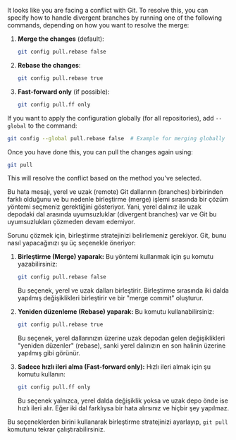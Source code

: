 It looks like you are facing a conflict with Git. To resolve this, you can specify how to handle divergent branches by running one of the following commands, depending on how you want to resolve the merge:

1. **Merge the changes** (default):
   ```bash
   git config pull.rebase false
   ```

2. **Rebase the changes**:
   ```bash
   git config pull.rebase true
   ```

3. **Fast-forward only** (if possible):
   ```bash
   git config pull.ff only
   ```

If you want to apply the configuration globally (for all repositories), add `--global` to the command:
```bash
git config --global pull.rebase false  # Example for merging globally
``` 

Once you have done this, you can pull the changes again using:
```bash
git pull
```

This will resolve the conflict based on the method you've selected.


Bu hata mesajı, yerel ve uzak (remote) Git dallarının (branches) birbirinden farklı olduğunu ve bu nedenle birleştirme (merge) işlemi sırasında bir çözüm yöntemi seçmeniz gerektiğini gösteriyor. Yani, yerel dalınız ile uzak depodaki dal arasında uyumsuzluklar (divergent branches) var ve Git bu uyumsuzlukları çözmeden devam edemiyor. 

Sorunu çözmek için, birleştirme stratejinizi belirlemeniz gerekiyor. Git, bunu nasıl yapacağınızı şu üç seçenekle öneriyor:

1. **Birleştirme (Merge) yaparak:**
   Bu yöntemi kullanmak için şu komutu yazabilirsiniz:
   ```bash
   git config pull.rebase false
   ```
   Bu seçenek, yerel ve uzak dalları birleştirir. Birleştirme sırasında iki dalda yapılmış değişiklikleri birleştirir ve bir "merge commit" oluşturur.

2. **Yeniden düzenleme (Rebase) yaparak:**
   Bu komutu kullanabilirsiniz:
   ```bash
   git config pull.rebase true
   ```
   Bu seçenek, yerel dallarınızın üzerine uzak depodan gelen değişiklikleri "yeniden düzenler" (rebase), sanki yerel dalınızın en son halinin üzerine yapılmış gibi görünür.

3. **Sadece hızlı ileri alma (Fast-forward only):**
   Hızlı ileri almak için şu komutu kullanın:
   ```bash
   git config pull.ff only
   ```
   Bu seçenek yalnızca, yerel dalda değişiklik yoksa ve uzak depo önde ise hızlı ileri alır. Eğer iki dal farklıysa bir hata alırsınız ve hiçbir şey yapılmaz.

Bu seçeneklerden birini kullanarak birleştirme stratejinizi ayarlayıp, `git pull` komutunu tekrar çalıştırabilirsiniz.